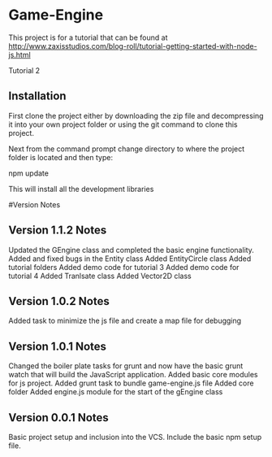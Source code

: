 # Game-Engine

This project is for a tutorial that can be found at http://www.zaxisstudios.com/blog-roll/tutorial-getting-started-with-node-js.html

Tutorial 2

## Installation

First clone the project either by downloading the zip file and decompressing it into your own project folder or using the git command to clone this project.

Next from the command prompt change directory to where the project folder is located and then type:

npm update

This will install all the development libraries 

#Version Notes

## Version 1.1.2 Notes
Updated the GEngine class and completed the basic engine functionality.
Added and fixed bugs in the Entity class
Added EntityCircle class
Added tutorial folders
Added demo code for tutorial 3
Added demo code for tutorial 4
Added Tranlsate class
Added Vector2D class

## Version 1.0.2 Notes
Added task to minimize the js file and create a map file for debugging

## Version 1.0.1 Notes
Changed the boiler plate tasks for grunt and now have the basic grunt watch that will build the JavaScript application.
Added basic core modules for js project.
Added grunt task to bundle game-engine.js file
Added core folder
Added engine.js module for the start of the gEngine class

## Version 0.0.1 Notes

Basic project setup and inclusion into the VCS.  Include the basic npm setup file.
